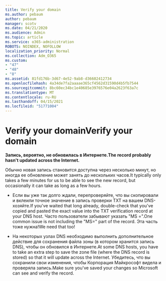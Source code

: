 ```yaml
---
title: Verify your domain
ms.author: pebaum
author: pebaum
manager: scotv
ms.date: 04/21/2020
ms.audience: Admin
ms.topic: article
ms.service: o365-administration
ROBOTS: NOINDEX, NOFOLLOW
localization_priority: Normal
ms.collection: Adm_O365
ms.custom:
- "47"
- "48"
- "8"
ms.assetid: 81fd176b-3d67-4e52-9ab8-d36602412734
ms.openlocfilehash: 4a34de7fa2aaaae365cf4562d31590d4b5fb7544
ms.sourcegitcommit: 8bc60ec34bc1e40685e3976576e04a2623f63a7c
ms.translationtype: MT
ms.contentlocale: ru-RU
ms.lasthandoff: 04/15/2021
ms.locfileid: "51771004"
---
```

# <a name="verify-your-domain"></a><span data-ttu-id="6112d-102">Verify your domain</span><span class="sxs-lookup"><span data-stu-id="6112d-102">Verify your domain</span></span>

 <span data-ttu-id="6112d-103">**Запись, вероятно, не обновилась в Интернете.**</span><span class="sxs-lookup"><span data-stu-id="6112d-103">**The record probably hasn't updated across the Internet.**</span></span>
  
<span data-ttu-id="6112d-104">Обычно новая запись становится доступна через несколько минут, но иногда ее обновление может занять до нескольких часов.</span><span class="sxs-lookup"><span data-stu-id="6112d-104">It typically only takes a few minutes for us to be able to see the new record, but occasionally it can take as long as a few hours.</span></span> 
  
- <span data-ttu-id="6112d-105">Если вы уже так долго ждали, перепроверяйте, что вы скопировали и вклеили точное значение в запись проверки TXT на вашем DNS-хозяйте.</span><span class="sxs-lookup"><span data-stu-id="6112d-105">If you've waited that long already, double-check that you've copied and pasted the exact value into the TXT verification record at your DNS host.</span></span> <span data-ttu-id="6112d-106">Часто пользователи забывают указать "MS =".</span><span class="sxs-lookup"><span data-stu-id="6112d-106">One common issue is not including the "MS=" part of the record.</span></span> <span data-ttu-id="6112d-107">Эта часть тоже нужна!</span><span class="sxs-lookup"><span data-stu-id="6112d-107">We need that too!</span></span>

- <span data-ttu-id="6112d-108">На некоторых узлах DNS необходимо выполнить дополнительное действие для сохранения файла зоны (в котором хранится запись DNS), чтобы он обновился в Интернете.</span><span class="sxs-lookup"><span data-stu-id="6112d-108">At some DNS hosts, you have to take an extra step to save the zone file (where the DNS record is stored) so that it will update across the Internet.</span></span> <span data-ttu-id="6112d-109">Убедитесь, что вы сохранили свои изменения, чтобы Корпорация Майкрософт видела и проверяла запись.</span><span class="sxs-lookup"><span data-stu-id="6112d-109">Make sure you've saved your changes so Microsoft can see and verify the record.</span></span>
